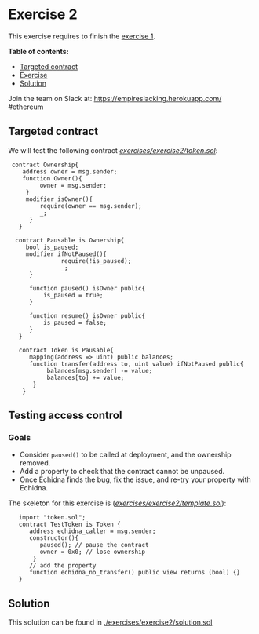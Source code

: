 # Exercise 2

This exercise requires to finish the [exercise 1](Exercise-1.md).

**Table of contents:**

- [Targeted contract](#targeted-contract)
- [Exercise](#exercice)
- [Solution](#solution)

Join the team on Slack at: https://empireslacking.herokuapp.com/ #ethereum

## Targeted contract
  
We will test the following contract *[exercises/exercise2/token.sol](./exercises/exercise2/token.sol)*:

```Solidity
 contract Ownership{
    address owner = msg.sender;
    function Owner(){
         owner = msg.sender;
     }
     modifier isOwner(){
         require(owner == msg.sender);
         _;
      }
   }

  contract Pausable is Ownership{
     bool is_paused;
     modifier ifNotPaused(){
               require(!is_paused);
               _;
      }

      function paused() isOwner public{
          is_paused = true;
      }

      function resume() isOwner public{
          is_paused = false;
      }
   }

   contract Token is Pausable{
      mapping(address => uint) public balances;
      function transfer(address to, uint value) ifNotPaused public{
           balances[msg.sender] -= value;
           balances[to] += value;
       }
    }

```
     
## Testing access control

### Goals

- Consider `paused()` to be called at deployment, and the ownership removed.
- Add a property to check that the contract cannot be unpaused.
- Once Echidna finds the bug, fix the issue, and re-try your property with Echidna.

The skeleton for this exercise is (*[exercises/exercise2/template.sol](./exercises/exercise2/template.sol)*):

```Solidity
   import "token.sol";
   contract TestToken is Token {
      address echidna_caller = msg.sender;
      constructor(){
         paused(); // pause the contract
         owner = 0x0; // lose ownership
       }
      // add the property
      function echidna_no_transfer() public view returns (bool) {}
   }
```

## Solution

 This solution can be found in [./exercises/exercise2/solution.sol](./exercises/exercise2/solution.sol)

